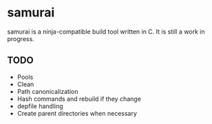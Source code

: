 # samurai
samurai is a ninja-compatible build tool written in C. It is still a
work in progress.

## TODO
- Pools
- Clean
- Path canonicalization
- Hash commands and rebuild if they change
- depfile handling
- Create parent directories when necessary
